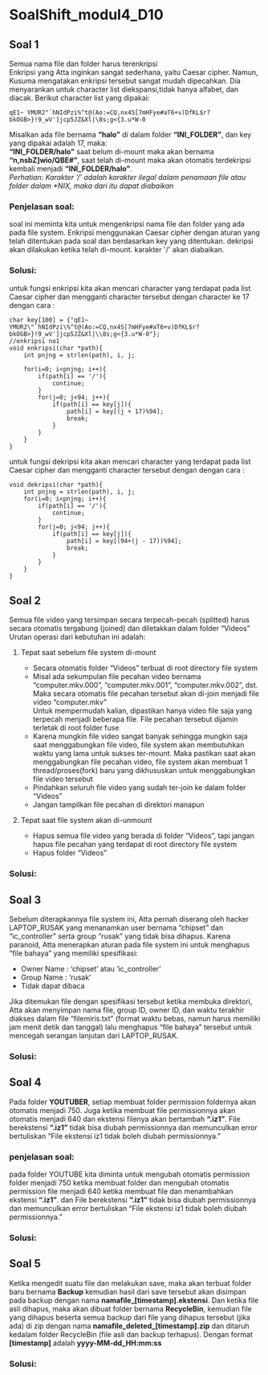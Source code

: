 # SoalShift_modul4_D10</br>

## Soal 1 </br>
Semua nama file dan folder harus terenkripsi</br>
Enkripsi yang Atta inginkan sangat sederhana, yaitu Caesar cipher. Namun, Kusuma mengatakan enkripsi tersebut sangat mudah dipecahkan. Dia menyarankan untuk character list diekspansi,tidak hanya alfabet, dan diacak. Berikut character list yang dipakai: </br>

  ``qE1~ YMUR2"`hNIdPzi%^t@(Ao:=CQ,nx4S[7mHFye#aT6+v)DfKL$r?bkOGB>}!9_wV']jcp5JZ&Xl|\8s;g<{3.u*W-0``</br>

Misalkan ada file bernama **“halo”** di dalam folder **“INI_FOLDER”**, dan key yang dipakai adalah 17, maka:</br>
**“INI_FOLDER/halo"** saat belum di-mount maka akan bernama **“n,nsbZ]wio/QBE#”**, saat telah di-mount maka akan otomatis terdekripsi kembali menjadi **“INI_FOLDER/halo”**.</br>
_Perhatian: Karakter ‘/’ adalah karakter ilegal dalam penamaan file atau folder dalam *NIX, maka dari itu dapat diabaikan_</br>
### Penjelasan soal:</br>
soal ini meminta kita untuk mengenkripsi nama file dan folder yang ada pada file system. Enkripsi menggunakan Caesar cipher dengan aturan yang telah ditentukan pada soal dan berdasarkan key yang ditentukan. dekripsi akan dilakukan ketika telah di-mount. karakter '/' akan diabaikan.</br>
### Solusi:</br>
untuk fungsi enkripsi kita akan mencari character yang terdapat pada list Caesar cipher dan mengganti character tersebut dengan character ke 17 dengan cara :</br>
```
char key[100] = {"qE1~ YMUR2\"`hNIdPzi\%^t@(Ao:=CQ,nx4S[7mHFye#aT6+v)DfKL$r?bkOGB>}!9_wV']jcp5JZ&Xl|\\8s;g<{3.u*W-0"};
//enkripsi no1
void enkripsi(char *path){
	int pnjng = strlen(path), i, j;

	for(i=0; i<pnjng; i++){
		if(path[i] == '/'){
			continue;
		}
		for(j=0; j<94; j++){
			if(path[i] == key[j]){
				path[i] = key[(j + 17)%94];
				break;
			}
		}
	}
}
```
untuk fungsi dekripsi kita akan mencari character yang terdapat pada list Caesar cipher dan mengganti character tersebut dengan dengan cara :</br>
```
void dekripsi(char *path){
	int pnjng = strlen(path), i, j;
	for(i=0; i<pnjng; i++){
		if(path[i] == '/'){
			continue;
		}
		for(j=0; j<94; j++){
			if(path[i] == key[j]){
				path[i] = key[(94+(j - 17))%94];
				break;
			}
		}
	}
}
```


## Soal 2</br>
Semua file video yang tersimpan secara terpecah-pecah (splitted) harus secara otomatis tergabung (joined) dan diletakkan dalam folder “Videos”</br>
Urutan operasi dari kebutuhan ini adalah:</br>

  1. Tepat saat sebelum file system di-mount</br>
     - Secara otomatis folder “Videos” terbuat di root directory file system</br>
     - Misal ada sekumpulan file pecahan video bernama “computer.mkv.000”, “computer.mkv.001”, “computer.mkv.002”, dst. Maka secara otomatis file pecahan tersebut akan di-join menjadi file video “computer.mkv”</br>
Untuk mempermudah kalian, dipastikan hanya video file saja yang terpecah menjadi beberapa file. File pecahan tersebut dijamin terletak di root folder fuse</br>
     - Karena mungkin file video sangat banyak sehingga mungkin saja saat menggabungkan file video, file system akan membutuhkan waktu yang lama untuk sukses ter-mount. Maka pastikan saat akan menggabungkan file pecahan video, file system akan membuat 1 thread/proses(fork) baru yang dikhususkan untuk menggabungkan file video tersebut</br>
     - Pindahkan seluruh file video yang sudah ter-join ke dalam folder “Videos”</br>
     - Jangan tampilkan file pecahan di direktori manapun</br>
  
  2. Tepat saat file system akan di-unmount</br>
     - Hapus semua file video yang berada di folder “Videos”, tapi jangan hapus file pecahan yang terdapat di root directory file system</br>
     - Hapus folder “Videos” </br>

### Solusi:</br>


## Soal 3 </br>
Sebelum diterapkannya file system ini, Atta pernah diserang oleh hacker LAPTOP_RUSAK yang menanamkan user bernama “chipset” dan “ic_controller” serta group “rusak” yang tidak bisa dihapus. Karena paranoid, Atta menerapkan aturan pada file system ini untuk menghapus “file bahaya” yang memiliki spesifikasi:
- Owner Name 	: ‘chipset’ atau ‘ic_controller’
- Group Name	: ‘rusak’
- Tidak dapat dibaca

Jika ditemukan file dengan spesifikasi tersebut ketika membuka direktori, Atta akan menyimpan nama file, group ID, owner ID, dan waktu terakhir diakses dalam file “filemiris.txt” (format waktu bebas, namun harus memiliki jam menit detik dan tanggal) lalu menghapus “file bahaya” tersebut untuk mencegah serangan lanjutan dari LAPTOP_RUSAK.</br>

### Solusi:</br>


## Soal 4 </br>
Pada folder **YOUTUBER**, setiap membuat folder permission foldernya akan otomatis menjadi 750. Juga ketika membuat file permissionnya akan otomatis menjadi 640 dan ekstensi filenya akan bertambah **“.iz1”**. File berekstensi **“.iz1”** tidak bisa diubah permissionnya dan memunculkan error bertuliskan “File ekstensi iz1 tidak boleh diubah permissionnya.”</br>

### penjelasan soal:</br>
pada folder YOUTUBE kita diminta untuk mengubah otomatis permission folder menjadi 750 ketika membuat folder dan mengubah otomatis permission file menjadi 640 ketika membuat file dan menambahkan ekstensi **“.iz1”**. dan  File berekstensi **“.iz1”** tidak bisa diubah permissionnya dan memunculkan error bertuliskan “File ekstensi iz1 tidak boleh diubah permissionnya.”</br>

### Solusi:</br>
## Soal 5 <br>
Ketika mengedit suatu file dan melakukan save, maka akan terbuat folder baru bernama **Backup** kemudian hasil dari save tersebut akan disimpan pada backup dengan nama **namafile_[timestamp].ekstensi**. Dan ketika file asli dihapus, maka akan dibuat folder bernama **RecycleBin**, kemudian file yang dihapus beserta semua backup dari file yang dihapus tersebut (jika ada) di zip dengan nama **namafile_deleted_[timestamp].zip** dan ditaruh kedalam folder RecycleBin (file asli dan backup terhapus). Dengan format **[timestamp]** adalah **yyyy-MM-dd_HH:mm:ss**</br>

### Solusi:</br>



